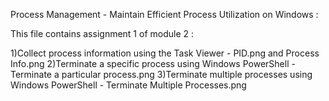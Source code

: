 Process Management - Maintain Efficient Process Utilization on Windows :

This file contains assignment 1 of module 2 :

1)Collect process information using the Task Viewer - PID.png and Process Info.png
2)Terminate a specific process using Windows PowerShell - Terminate a particular process.png
3)Terminate multiple processes using Windows PowerShell - Terminate Multiple Processes.png
